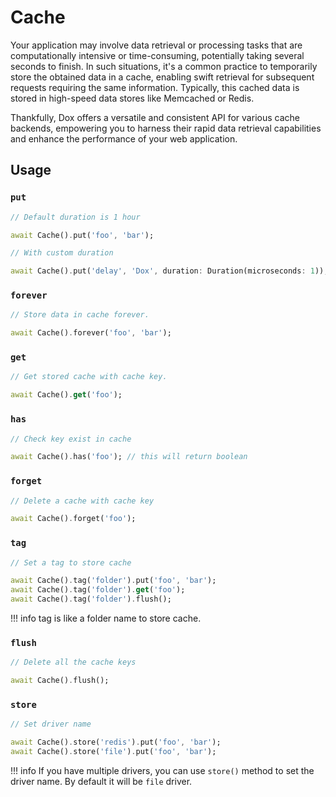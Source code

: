 # Cache

Your application may involve data retrieval or processing tasks that are computationally intensive or time-consuming, potentially taking several seconds to finish. In such situations, it's a common practice to temporarily store the obtained data in a cache, enabling swift retrieval for subsequent requests requiring the same information. Typically, this cached data is stored in high-speed data stores like Memcached or Redis.

Thankfully, Dox offers a versatile and consistent API for various cache backends, empowering you to harness their rapid data retrieval capabilities and enhance the performance of your web application.

## Usage

### `put`

```dart
// Default duration is 1 hour

await Cache().put('foo', 'bar');
```

```dart
// With custom duration

await Cache().put('delay', 'Dox', duration: Duration(microseconds: 1));
```

### `forever`

```dart
// Store data in cache forever.

await Cache().forever('foo', 'bar');
```

### `get`

```dart
// Get stored cache with cache key.

await Cache().get('foo');
```

### `has`

```dart
// Check key exist in cache

await Cache().has('foo'); // this will return boolean
```

### `forget`

```dart
// Delete a cache with cache key

await Cache().forget('foo');
```

### `tag`

```dart
// Set a tag to store cache

await Cache().tag('folder').put('foo', 'bar');
await Cache().tag('folder').get('foo');
await Cache().tag('folder').flush();
```

!!! info
    tag is like a folder name to store cache.

### `flush`

```dart
// Delete all the cache keys

await Cache().flush();
```

### `store`

```dart
// Set driver name

await Cache().store('redis').put('foo', 'bar');
await Cache().store('file').put('foo', 'bar');
```

!!! info
    If you have multiple drivers, you can use `store()` method to set the driver name. By default it will be `file` driver.
